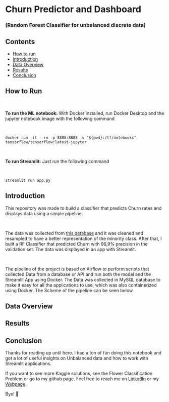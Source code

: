 # Churn Predictor and Dashboard
### (Random Forest Classifier for unbalanced discrete data)

## Contents

- [How to run](#how-to-run)
- [Introduction](#introduction)
- [Data Overview](#data-overview)
- [Results](#results)
- [Conclusion](#conclusion)
  
## How to Run

<br>

**To run the ML notebook:**
With Docker installed, run Docker Desktop and the jupyter notebook image with the following command

<br>

```
docker run -it --rm -p 8888:8888 -v "${pwd}:/tf/notebooks" tensorflow/tensorflow:latest-jupyter
```

<br>


**To run Streamlit:**
Just run the following command

<br>

```
streamlit run app.py
```

## Introduction

This repository was made to build a classifier that predicts Churn rates and displays data using a simple pipeline.

<br/>

The data was collected from [this database](https://www.kaggle.com/datasets/abdullah0a/telecom-customer-churn-insights-for-analysis) and it was cleaned and resampled to have a better representation of the minority class.
After that, I built a RF Classifier that predicted Churn with 96,9% precision in the validation set. The data was displayed in an app with Streamlit. 

<br/>

The pipeline of the project is based on Airflow to perform scripts that collected Data from a database or API and run both the model and the Streamlit App using Docker.
The Data was collected in MySQL database to make it easy for all the applications to use, which was also containerized using Docker. The Scheme of the pipeline can be seen below.
## Data Overview



## Results



## Conclusion

Thanks for reading up until here. I had a ton of fun doing this notebook and got a lot of useful insights on Unbalanced data and how to work with Streamlit applications.

If you want to see more Kaggle solutions, see the Flower Classification Problem or go to my github page. Feel free to reach me on [LinkedIn](https://www.linkedin.com/in/isaiapedro/) or my [Webpage](https://github.com/isaiapedro/Portfolio-Website).

Bye! 👋
